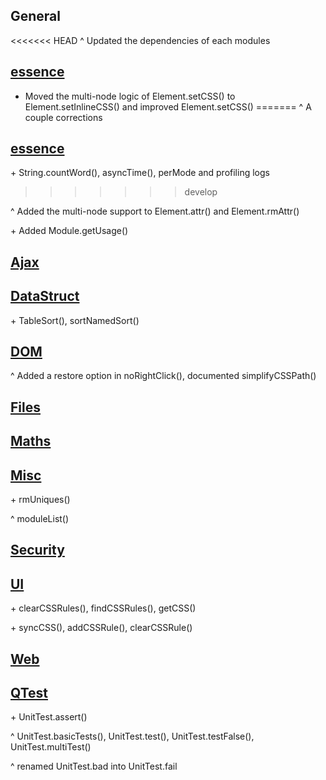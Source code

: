 ## General
<<<<<<< HEAD
^ Updated the dependencies of each modules

## [essence](essence.js)
+ Moved the multi-node logic of Element.setCSS() to Element.setInlineCSS() and improved Element.setCSS()
=======
^ A couple corrections

## [essence](essence.js)
\+ String.countWord(), asyncTime(), perMode and profiling logs
>>>>>>> develop

^ Added the multi-node support to Element.attr() and Element.rmAttr()

\+ Added Module.getUsage()
## [Ajax](modules/Ajax.js)


## [DataStruct](modules/DataStruct.js)
\+ TableSort(), sortNamedSort()

## [DOM](modules/DOM.js)
^ Added a restore option in noRightClick(), documented simplifyCSSPath()

## [Files](modules/Files.js)
 

## [Maths](modules/Maths.js)


## [Misc](modules/Misc.js)
 \+ rmUniques()

^ moduleList()
## [Security](modules/Security.js)
 

## [UI](modules/UI.js)
\+ clearCSSRules(), findCSSRules(), getCSS()

\+ syncCSS(), addCSSRule(), clearCSSRule()

## [Web](modules/Web.js)


## [QTest](modules/QTest.js)
\+ UnitTest.assert()

^ UnitTest.basicTests(), UnitTest.test(), UnitTest.testFalse(), UnitTest.multiTest()

^ renamed UnitTest.bad into UnitTest.fail